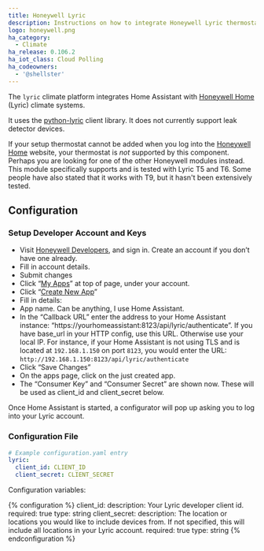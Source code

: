 ```yaml
---
title: Honeywell Lyric
description: Instructions on how to integrate Honeywell Lyric thermostats within Home Assistant.
logo: honeywell.png
ha_category:
  - Climate
ha_release: 0.106.2
ha_iot_class: Cloud Polling
ha_codeowners:
  - '@shellster'
---
```


The `lyric` climate platform integrates Home Assistant with [Honeywell Home](https://developer.honeywellhome.com/) (Lyric) climate systems.  

It uses the [python-lyric](https://github.com/bramkragten/python-lyric) client library. It does not currently support leak detector devices.

If your setup thermostat cannot be added when you log into the [Honeywell Home](https://developer.honeywellhome.com/) website, your thermostat is _not_ supported by this component.  Perhaps you are looking for one of the other Honeywell modules instead. This module specifically supports and is tested with Lyric T5 and T6. Some people have also stated that it works with T9, but it hasn't been extensively tested.

## Configuration

### Setup Developer Account and Keys
- Visit [Honeywell Developers](http://developer.honeywell.com/), and sign in. Create an account if you don’t have one already.
- Fill in account details.
- Submit changes
- Click “[My Apps](http://developer.honeywell.com/user/me/apps)” at top of page, under your account.
- Click “[Create New App](http://developer.honeywell.com/user/me/apps/add)”
- Fill in details:
- App name. Can be anything, I use Home Assistant.
- In the “Callback URL” enter the address to your Home Assistant instance: “https://yourhomeassistant:8123/api/lyric/authenticate”. If you have base_url in your HTTP config, use this URL. Otherwise use your local IP. For instance, if your Home Assistant is not using TLS and is located at `192.168.1.150` on port `8123`, you would enter the URL: `http://192.168.1.150:8123/api/lyric/authenticate`
- Click “Save Changes”
- On the apps page, click on the just created app.
- The “Consumer Key” and “Consumer Secret” are shown now. These will be used as client_id and client_secret below.

Once Home Assistant is started, a configurator will pop up asking you to log into your Lyric account.

### Configuration File

```yaml
# Example configuration.yaml entry
lyric:
  client_id: CLIENT_ID
  client_secret: CLIENT_SECRET
```

Configuration variables:

{% configuration %}
client_id:
  description: Your Lyric developer client id.
  required: true
  type: string
client_secret:
  description: The location or locations you would like to include devices from. If not specified, this will include all locations in your Lyric account.
  required: true
  type: string
{% endconfiguration %}
